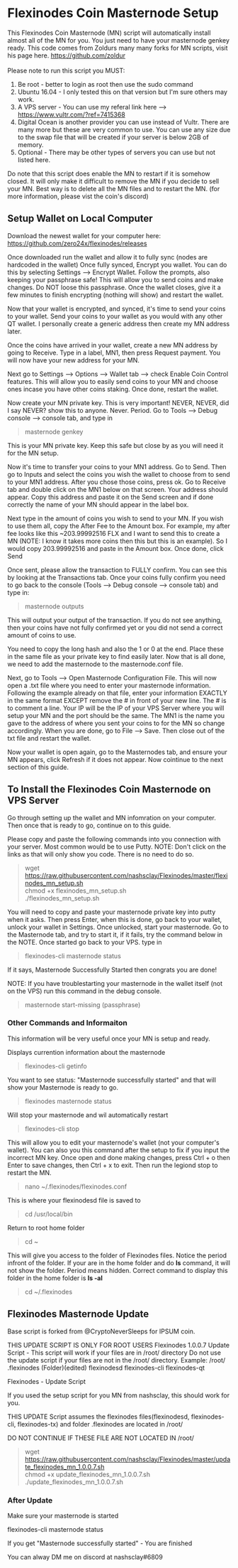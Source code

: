 # Flexinodes Coin Masternode Setup
This Flexinodes Coin Masternode (MN) script will automatically install almost all of the MN for you. You just need to have your masternode genkey ready. This code comes from Zoldurs many many forks for MN scripts, visit his page here. https://github.com/zoldur<br /><br />
Please note to run this script you MUST:
1) Be root - better to login as root then use the sudo command
2) Ubuntu 16.04 - I only tested this on that version but I'm sure others may work.
3) A VPS server - You can use my referal link here --> https://www.vultr.com/?ref=7415368
4) Digital Ocean is another provider you can use instead of Vultr. There are many more but these are very common to use. You can use any size due to the swap file that will be created if your server is below 2GB of memory.
5) Optional - There may be other types of servers you can use but not listed here.

Do note that this script does enable the MN to restart if it is somehow closed. It will only make it difficult to remove the MN if you decide to sell your MN. Best way is to delete all the MN files and to restart the MN. (for more information, please vist the coin's discord)

## Setup Wallet on Local Computer

Download the newest wallet for your computer here: https://github.com/zero24x/flexinodes/releases

Once downloaded run the wallet and allow it to fully sync (nodes are hardcoded in the wallet)
Once fully synced, Encrypt you wallet. You can do this by selecting Settings --> Encrypt Wallet. Follow the prompts, also keeping your passphrase safe! This will allow you to send coins and make changes. Do NOT loose this passphrase. Once the wallet closes, give it a few minutes to finish encrypting (nothing will show) and restart the wallet.

Now that your wallet is encrypted, and synced, it's time to send your coins to your wallet. Send your coins to your wallet as you would with any other QT wallet. I personally create a generic address then create my MN address later.

Once the coins have arrived in your wallet, create a new MN address by going to Receive. Type in a label, MN1, then press Request payment. You will now have your new address for your MN.

Next go to Settings --> Options --> Wallet tab --> check Enable Coin Control features. This will allow you to easily send coins to your MN and choose ones incase you have other coins staking. Once done, restart the wallet.

Now create your MN private key. This is very important! NEVER, NEVER, did I say NEVER? show this to anyone. Never. Period. Go to Tools --> Debug console --> console tab, and type in
> masternode genkey<br />

This is your MN private key. Keep this safe but close by as you will need it for the MN setup.

Now it's time to transfer your coins to your MN1 address. Go to Send. Then go to Inputs and select the coins you wish the wallet to choose from to send to your MN1 address. After you chose those coins, press ok. Go to Receive tab and double click on the MN1 below on that screen. Your address should appear. Copy this address and paste it on the Send screen and if done correctly the name of your MN should appear in the label box.

Next type in the amount of coins you wish to send to your MN. If you wish to use them all, copy the After Fee to the Amount box. For example, my after fee looks like this ~203.99992516 FLX and I want to send this to create a MN (NOTE: I know it takes more coins then this but this is an example). So I would copy 203.99992516 and paste in the Amount box. Once done, click Send

Once sent, please allow the transaction to FULLY confirm. You can see this by looking at the Transactions tab. Once your coins fully confirm you need to go back to the console (Tools --> Debug console --> console tab) and type in:

> masternode outputs<br />

This will output your output of the transaction. If you do not see anything, then your coins have not fully confirmed yet or you did not send a correct amount of coins to use.

You need to copy the long hash and also the 1 or 0 at the end. Place these in the same file as your private key to find easily later. Now that is all done, we need to add the masternode to the masternode.conf file.

Next, go to Tools --> Open Masternode Configuration File. This will now open a .txt file where you need to enter your masternode information. Following the example already on that file, enter your information EXACTLY in the same format EXCEPT remove the # in front of your new line. The # is to comment a line. Your IP will be the IP of your VPS Server where you will setup your MN and the port should be the same. The MN1 is the name you gave to the address of where you sent your coins to for the MN so change accordingly. When you are done, go to File --> Save. Then close out of the txt file and restart the wallet.

Now your wallet is open again, go to the Masternodes tab, and ensure your MN appears, click Refresh if it does not appear. Now cointinue to the next section of this guide.

## To Install the Flexinodes Coin Masternode on VPS Server

Go through setting up the wallet and MN infomration on your computer. Then once that is ready to go, continue on to this guide. 

Please copy and paste the following commands into you connection with your server. Most common would be to use Putty.
NOTE: Don't click on the links as that will only show you code. There is no need to do so.

> wget https://raw.githubusercontent.com/nashsclay/Flexinodes/master/flexinodes_mn_setup.sh<br />
> chmod +x flexinodes_mn_setup.sh<br />
> ./flexinodes_mn_setup.sh<br />

You will need to copy and paste your masternode private key into putty when it asks. Then press Enter, when this is done, go back to your wallet, unlock your wallet in Settings. Once unlocked, start your masternode. Go to the Masternode tab, and try to start it, if it fails, try the command below in the NOTE. Once started go back to your VPS. type in
> flexinodes-cli masternode status<br />

If it says, Masternode Successfully Started then congrats you are done!

NOTE: If you have troublestarting your masternode in the wallet itself (not on the VPS) run this command in the debug console.
> masternode start-missing (passphrase)


### Other Commands and Informaiton
This information will be very useful once your MN is setup and ready.

Displays currention information about the masternode
> flexinodes-cli getinfo<br />


You want to see status: "Masternode successfully started" and that will show your Masternode is ready to go.
> flexinodes masternode status<br />


Will stop your masternode and wil automatically restart
> flexinodes-cli stop<br />


This will allow you to edit your masternode's wallet (not your computer's wallet). You can also you this command after the setup to fix if you input the incorrect MN key. Once open and done making changes, press Ctrl + o then Enter to save changes, then Ctrl + x to exit. Then run the legiond stop to restart the MN.

> nano ~/.flexinodes/flexinodes.conf<br />


This is where your flexinodesd file is saved to
> cd /usr/local/bin<br />


Return to root home folder
> cd ~<br />


This will give you access to the folder of Flexinodes files. Notice the period infront of the folder. If your are in the home folder and do **ls** command, it will not show the folder. Period means hidden. Correct command to display this folder in the home folder is **ls -al**
> cd ~/.flexinodes<br />

## Flexinodes Masternode Update

Base script is forked from @CryptoNeverSleeps for IPSUM coin.

THIS UPDATE SCRIPT IS ONLY FOR ROOT USERS
Flexinodes 1.0.0.7 Update Script -   This script will work if your files are in /root/ directory
Do not use the update script if your files are not in the /root/ directory.
Example:
/root/
.flexinodes (Folder)(edited)
flexinodesd
flexinodes-cli
flexinodes-qt

Flexinodes - Update Script

If you used the setup script for you MN from nashsclay, this should work for you.

THIS UPDATE Script assumes the flexinodes files(flexinodesd, flexinodes-cli, flexinodes-tx) and folder .flexinodes are located in /root/

DO NOT CONTINUE IF THESE FILE ARE NOT LOCATED IN /root/

> wget https://raw.githubusercontent.com/nashsclay/Flexinodes/master/update_flexinodes_mn_1.0.0.7.sh<br />
> chmod +x update_flexinodes_mn_1.0.0.7.sh<br />
> ./update_flexinodes_mn_1.0.0.7.sh<br />

### After Update

Make sure your masternode is started

flexinodes-cli masternode status

If you get "Masternode successfully started" -  You are finished

You can alway DM me on discord at nashsclay#6809
